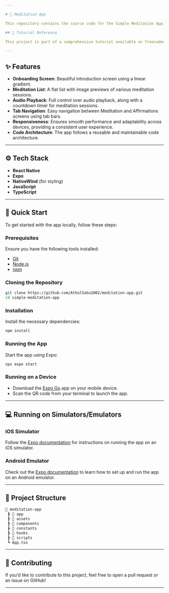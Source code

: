 ```yaml
---

# 🧘 Meditation App

This repository contains the source code for the Simple Meditation App, built using **React Native** and **Expo**. The app delivers a seamless user experience with features like an onboarding screen, meditation lists, and audio playback. It was created by following an in-depth tutorial from FreeCodeCamp, making it beginner-friendly and accessible for developers looking to explore mobile app development.

## 🎥 Tutorial Reference

This project is part of a comprehensive tutorial available on freecodecamp.org. It walks you through the process of building the app step-by-step, making it perfect for visual learners!

---
```


## ✨ Features

- **Onboarding Screen**: Beautiful introduction screen using a linear gradient.
- **Meditation List**: A flat list with image previews of various meditation sessions.
- **Audio Playback**: Full control over audio playback, along with a countdown timer for meditation sessions.
- **Tab Navigation**: Easy navigation between Meditation and Affirmations screens using tab bars.
- **Responsiveness**: Ensures smooth performance and adaptability across devices, providing a consistent user experience.
- **Code Architecture**: The app follows a reusable and maintainable code architecture.

---

## ⚙️ Tech Stack

- **React Native**
- **Expo**
- **NativeWind** (for styling)
- **JavaScript**
- **TypeScript**

---

## 🚀 Quick Start

To get started with the app locally, follow these steps:

### Prerequisites

Ensure you have the following tools installed:

- [Git](https://git-scm.com/)
- [Node.js](https://nodejs.org/)
- [npm](https://www.npmjs.com/)

### Cloning the Repository

```bash
git clone https://github.com/AthulSabu2002/meditation-app.git
cd simple-meditation-app
```

### Installation

Install the necessary dependencies:

```bash
npm install
```

### Running the App

Start the app using Expo:

```bash
npx expo start
```

### Running on a Device

- Download the [Expo Go](https://expo.dev/client) app on your mobile device.
- Scan the QR code from your terminal to launch the app.

---

## 💻 Running on Simulators/Emulators

### iOS Simulator

Follow the [Expo documentation](https://docs.expo.dev/workflow/ios-simulator/) for instructions on running the app on an iOS simulator.

### Android Emulator

Check out the [Expo documentation](https://docs.expo.dev/workflow/android-studio-emulator/) to learn how to set up and run the app on an Android emulator.

---

## 📁 Project Structure

```bash
📂 meditation-app
 ┣ 📂 app
 ┣ 📂 assets       
 ┣ 📂 components   
 ┣ 📂 constants       
 ┣ 📂 hooks         
 ┣ 📂 scripts         
 ┗ App.tsx          
```

---

## 🤝 Contributing

If you’d like to contribute to this project, feel free to open a pull request or an issue on GitHub!

---